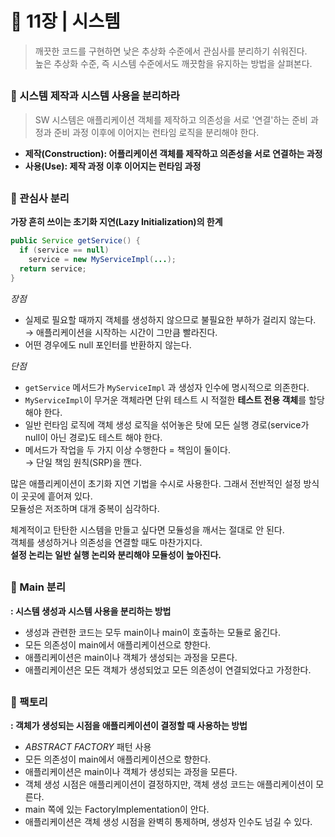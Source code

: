 # 🧷 11장 | 시스템

> 깨끗한 코드를 구현하면 낮은 추상화 수준에서 관심사를 분리하기 쉬워진다.  
높은 추상화 수준, 즉 시스템 수준에서도 깨끗함을 유지하는 방법을 살펴본다.

##

### 📘 시스템 제작과 시스템 사용을 분리하라

> SW 시스템은 애플리케이션 객체를 제작하고 의존성을 서로 '연결'하는 준비 과정과
준비 과정 이후에 이어지는 런타임 로직을 분리해야 한다.

- **제작(Construction): 어플리케이션 객체를 제작하고 의존성을 서로 연결하는 과정**  
- **사용(Use): 제작 과정 이후 이어지는 런타임 과정**

##

### 📘 관심사 분리

**가장 흔히 쓰이는 초기화 지연(Lazy Initialization)의 한계**

```java
public Service getService() {
  if (service == null)
    service = new MyServiceImpl(...);
  return service;
}
```

*장점*

- 실제로 필요할 때까지 객체를 생성하지 않으므로 불필요한 부하가 걸리지 않는다.  
→ 애플리케이션을 시작하는 시간이 그만큼 빨라진다.
- 어떤 경우에도 null 포인터를 반환하지 않는다.

*단점*

- `getService` 메서드가 `MyServiceImpl` 과 생성자 인수에 명시적으로 의존한다.
- `MyServiceImpl`이 무거운 객체라면 단위 테스트 시 적절한 **테스트 전용 객체**를 할당해야 한다.
- 일반 런타임 로직에 객체 생성 로직을 섞어놓은 탓에 모든 실행 경로(service가 null이 아닌 경로)도 테스트 해야 한다.
- 메서드가 작업을 두 가지 이상 수행한다 = 책임이 둘이다.  
→ 단일 책임 원칙(SRP)을 깬다.

많은 애플리케이션이 초기화 지연 기법을 수시로 사용한다. 그래서 전반적인 설정 방식이 곳곳에 흩어져 있다.  
모듈성은 저조하며 대개 중복이 심각하다.

체계적이고 탄탄한 시스템을 만들고 싶다면 모듈성을 깨서는 절대로 안 된다.  
객체를 생성하거나 의존성을 연결할 때도 마찬가지다.  
**설정 논리는 일반 실행 논리와 분리해야 모듈성이 높아진다.**

##

### 📘 Main 분리

**: 시스템 생성과 시스템 사용을 분리하는 방법** 

- 생성과 관련한 코드는 모두 main이나 main이 호출하는 모듈로 옮긴다.
- 모든 의존성이 main에서 애플리케이션으로 향한다.
- 애플리케이션은 main이나 객체가 생성되는 과정을 모른다.
- 애플리케이션은 모든 객체가 생성되었고 모든 의존성이 연결되었다고 가정한다.

##

### 📘 팩토리

**: 객체가 생성되는 시점을 애플리케이션이 결정할 때 사용하는 방법**

- *ABSTRACT FACTORY* 패턴 사용
- 모든 의존성이 main에서 애플리케이션으로 향한다.
- 애플리케이션은 main이나 객체가 생성되는 과정을 모른다.
- 객체 생성 시점은 애플리케이션이 결정하지만, 객체 생성 코드는 애플리케이션이 모른다.
- main 쪽에 있는 FactoryImplementation이 안다.
- 애플리케이션은 객체 생성 시점을 완벽히 통제하며, 생성자 인수도 넘길 수 있다.

##


